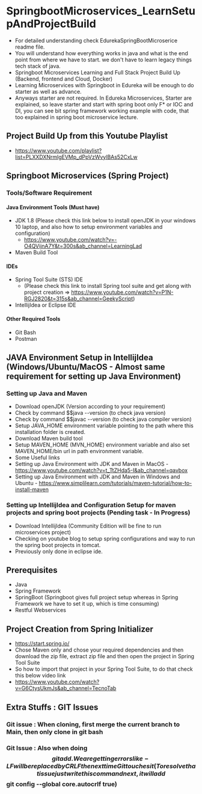 # SpringbootMicroservices_LearnSetupAndProjectBuild
* For detailed understanding check EdurekaSpringBootMicroserice readme file.
* You will understand how everything works in java and what is the end point from where we have to start. we don't have to learn legacy things tech stack of java. 
* Springboot Microservices Learning and Full Stack Project Build Up (Backend, frontend and Cloud, Docker)
* Learning Microservices with Springboot in Edureka will be enough to do starter as well as advance. 
* Anyways starter are not required. In Edureka Microservices, Starter are explained, so leave starter and start with spring boot only
F* or IOC and DI, you can see bit spring framework working example with code, that too explained in spring boot microservice lecture.

## Project Build Up from this Youtube Playlist
* https://www.youtube.com/playlist?list=PLXXDXNrmlgEVMp_dPpVzWvylBAs52CxLw

## Springboot Microservices (Spring Project)
### Tools/Software Requirement 

#### Java Environment Tools (Must have)
* JDK 1.8 (Please check this link below to install openJDK in your windows 10 laptop, and also how to setup environment variables and configuration)
  *  https://www.youtube.com/watch?v=-O4QVijnA7Y&t=300s&ab_channel=LearningLad
* Maven Build Tool
  
#### IDEs
* Spring Tool Suite (STS) IDE
  * (Please check this link to install Spring tool suite and get along with project creation => https://www.youtube.com/watch?v=P1N-RGJ2820&t=315s&ab_channel=GeekyScript)
* IntellijIdea or Eclipse IDE

#### Other Required Tools
* Git Bash
* Postman

## JAVA Environment Setup in IntellijIdea (Windows/Ubuntu/MacOS - Almost same requirement for setting up Java Environment)
### Setting up Java and Maven
* Download openJDK (Version according to your requirement)
* Check by command $$java --version (to check java version)
* Check by command $$javac --version (to check java compiler version)
* Setup JAVA_HOME environment variable pointing to the path where this installation folder is created.
* Download Maven build tool
* Setup MAVEN_HOME (MVN_HOME) environment variable and also set MAVEN_HOME/bin url in path environment variable.
* Some Useful links
* Setting up Java Environment with JDK and Maven in MacOS - https://www.youtube.com/watch?v=t_TtZHda5-I&ab_channel=qavbox
* Setting up Java Environment with JDK and Maven in Windows and Ubuntu - https://www.simplilearn.com/tutorials/maven-tutorial/how-to-install-maven
  
### Setting up IntellijIdea and Configuration Setup for maven projects and spring boot projects (Pending task - In Progress)
* Download IntellijIdea (Community Edition will be fine to run microservices project)
* Checking on youtube blog to setup spring configurations and way to run the spring boot projects in tomcat.
* Previously only done in eclipse ide.

## Prerequisites
* Java
* Spring Framework
* SpringBoot (Springboot gives full project setup whereas in Spring Framework we have to set it up, which is time consuming)
* Restful Webservices

## Project Creation from Spring Initializer
* https://start.spring.io/
* Chose Maven only and chose your required dependencies and then download the zip file, extract zip file and then open the project in Spring Tool Suite
* So how to import that project in your Spring Tool Suite, to do that check this below video link
* https://www.youtube.com/watch?v=G6CtysUkmJs&ab_channel=TecnoTab

## Extra Stuffs : GIT Issues
###  Git issue : When cloning, first merge the current branch to Main, then only clone in git bash
###  Git Issue : Also when doing $$ git add . We are getting errors like- LF will be replaced by CRLF the next time Git touches it (To resolve that issue just write this command next, it will add  $$git config --global core.autocrlf true)
